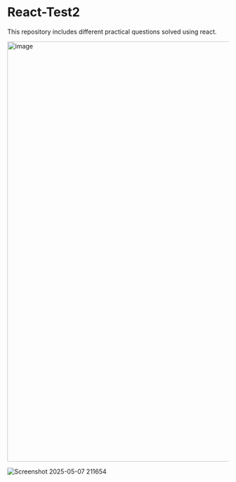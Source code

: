 # React-Test2
This repository includes different practical questions solved using react.

<img width="958" alt="image" src="https://github.com/user-attachments/assets/83b6edc0-79ff-4c47-876f-50fd5e2f6247" />

![Screenshot 2025-05-07 211654](https://github.com/user-attachments/assets/4fb31cc7-0882-4c37-b8a2-8c8926f87192)
